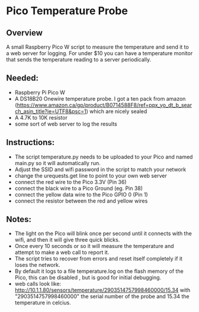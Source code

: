# Pico Temperature Probe

## Overview 
A small Raspberry Pico W script to measure the temperature and send it to a web server for logging.  For under $10 you can have a temperature monitor that sends the temperature reading to a server periodically.

## Needed:
- Raspberry Pi Pico W
- A DS18B20 Onewire temperature probe.  I got a ten pack from amazon (https://www.amazon.ca/gp/product/B0714588F8/ref=ppx_yo_dt_b_search_asin_title?ie=UTF8&psc=1) which are nicely sealed
- A 4.7K to 10K resistor
- some sort of web server to log the results

## Instructions:
- The script temperature.py needs to be uploaded to your Pico and named main.py so it will automatically run.
- Adjust the SSID and wifi password in the script to match your network
- change the urequests.get line to point to your own web server
- connect the red wire to the Pico 3.3V (Pin 36)
- connect the black wire to a Pico Ground (eg. Pin 38)
- connect the yellow data wire to the Pico GPIO 0 (Pin 1)
- connect the resistor between the red and yellow wires

## Notes:
- The light on the Pico will blink once per second until it connects with the wifi, and then it will give three quick blicks.
- Once every 10 seconds or so it will measure the temperature and attempt to make a web call to report it.
- The script tries to recover from errors and reset itself completely if it loses the network.
- By default it logs to a file temperature.log on the flash memory of the Pico, this can be disabled , but is good for initial debugging.
- web calls look like:  http://10.1.1.80/sensors/temperature/2903514757998460000/15.34  with "2903514757998460000" the serial number of the probe and 15.34 the temperature in celcius.
